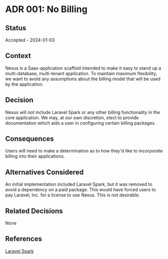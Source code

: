 # ADR 001: No Billing

## Status

Accepted - 2024-01-03

## Context

Nexus is a Saas-application scaffold intended to make it easy to stand up a multi-database, multi-tenant application.
To maintain maximum flexibility, we want to avoid any assumptions about the billing model that will be used by the
application. 

## Decision

Nexus will not include Laravel Spark or any other billing functionality in the core application. We may, at our
own discretion, elect to provide documentation which aids a user in configuring certain billing packages.

## Consequences

Users will need to make a determination as to how they'd like to incorporate billing into their applications.

## Alternatives Considered

An initial implementation included Laravel Spark, but it was removed to avoid a dependency on a paid package.
This would have forced users to pay Laravel, Inc. for a license to use Nexus. This is not desirable.

## Related Decisions

None

## References

[Laravel Spark](https://spark.laravel.com/)


